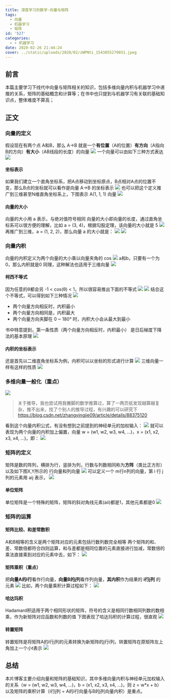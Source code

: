 ```yaml
---
title: 深度学习的数学-向量与矩阵
tags:
  - 向量
  - 机器学习
  - 矩阵
id: '527'
categories:
  - - 机器学习
date: 2020-02-26 21:44:24
cover: ../static/uploads/2020/02/zWPNti_1543055279031.jpeg
---
```




## 前言

本篇主要学习下线代中向量与矩阵相关的知识，包括多维向量内积与机器学习中递推的关系，矩阵的基础概念和计算等；在书中也只提到与机器学习有关联的基础知识点，整体难度不算高；

## 正文

### 向量的定义

假设现在有两个点 A和B，那么 A->B 就是一个**有位置**（A的位置）**有方向**（A指向B的方向）**有大小**（AB线段的长度）的向量 [![](../static/uploads/2020/02/71fcf9abe4cf84ccdf69198ee36452be.png)](../static/uploads/2020/02/71fcf9abe4cf84ccdf69198ee36452be.png) 一个向量可以由如下三种方式表达 [![](../static/uploads/2020/02/5eae25838ca2d51298397b331f3dcd95.png)](../static/uploads/2020/02/5eae25838ca2d51298397b331f3dcd95.png)

#### 坐标表示

如果我们建立一个直角坐标系，把A点移动到坐标原点，B点相对A点的位置不变，那么B点的坐标就可以看作是向量 A->B 的坐标表示 [![](../static/uploads/2020/02/9dc05c87e6d85424c9dafb5923d78d82.png)](../static/uploads/2020/02/9dc05c87e6d85424c9dafb5923d78d82.png) 也可以把这个定义推广到三维甚至N维直角坐标系上，下图表示 A(1, 1, 1) 向量 [![](../static/uploads/2020/02/985fc8e016335ab5e75cc5ab7310ec7c.png)](../static/uploads/2020/02/985fc8e016335ab5e75cc5ab7310ec7c.png)

#### 向量的大小

向量的大小用 a 表示，与绝对值符号相同 向量的大小即向量的长度，通过直角坐标系可以很方便的理解，比如 a = (3, 4)，根据勾股定理，该向量的大小就是 5 [![](../static/uploads/2020/02/eebd483f2154a38c1a629abb68e290f4.png)](../static/uploads/2020/02/eebd483f2154a38c1a629abb68e290f4.png) 再推广到三维，a = (1, 2, 2)，那么向量 a 的大小就是： [![](../static/uploads/2020/02/8e41f1fd1b9b902f1acb977167f7b704.png)](../static/uploads/2020/02/8e41f1fd1b9b902f1acb977167f7b704.png) [![](../static/uploads/2020/02/b80cf4d035409a3f04f44ea88e121fc2.png)](../static/uploads/2020/02/b80cf4d035409a3f04f44ea88e121fc2.png)

### 向量内积

向量的内积定义为两个向量的大小乘以向量夹角的 cos [![](../static/uploads/2020/02/3adbe84110de2eb8aec197b121aaaeed.png)](../static/uploads/2020/02/3adbe84110de2eb8aec197b121aaaeed.png) a和b，只要有一个为0，那么内积就是0 同理，这种解法也适用于三维向量 [![](../static/uploads/2020/02/633f2e284855ccfe75ec2c866da93599.png)](../static/uploads/2020/02/633f2e284855ccfe75ec2c866da93599.png)

#### 柯西不等式

因为任意的θ都会另 -1 < cos(θ) < 1，所以很容易推出下面的不等式 [![](../static/uploads/2020/02/fa8a9531d9237ac930c4ed8fa52d5948.png)](../static/uploads/2020/02/fa8a9531d9237ac930c4ed8fa52d5948.png) [![](../static/uploads/2020/02/c49c95822909e699acfca2adce0cdbb9.png)](../static/uploads/2020/02/c49c95822909e699acfca2adce0cdbb9.png) 结合这个不等式，可以得到如下三种情况 [![](../static/uploads/2020/02/5edb3c5e8e9b1bcb6dad9e807a8e299d.png)](../static/uploads/2020/02/5edb3c5e8e9b1bcb6dad9e807a8e299d.png)

*   两个向量方向相反时，内积最小
*   两个向量方向相同是，内积最大
*   两个向量方向夹脚在 0 ~ 180° 时，内积大小会从最大到最小

书中特意提到，第一条性质（两个向量方向相反时，内积最小） 是日后梯度下降法的基本原理 [![](../static/uploads/2020/02/dfd75925865f3209460b5497e6dc9045.png)](../static/uploads/2020/02/dfd75925865f3209460b5497e6dc9045.png)

#### 内积的坐标表示

还是首先以二维直角坐标系为例，内积可以以坐标的形式进行计算 [![](../static/uploads/2020/02/e3bc35d08d0db9e3bead1c576531fd20.png)](../static/uploads/2020/02/e3bc35d08d0db9e3bead1c576531fd20.png) 三维向量一样有这样的性质 [![](../static/uploads/2020/02/d888ad0529ce9a4fbb313a34e108e287.png)](../static/uploads/2020/02/d888ad0529ce9a4fbb313a34e108e287.png)

### 多维向量一般化（重点）

[![](../static/uploads/2020/02/e0000b6558885945cf7c390d9c5ea14c.png)](../static/uploads/2020/02/e0000b6558885945cf7c390d9c5ea14c.png)

> 关于推导，我也尝试用我撇脚的数学推算过，算了一两页纸发现越算越复杂，推不出来，找了个别人的推导过程，有兴趣的可以研究下 https://blog.csdn.net/zhangyingjie09/article/details/88375120

看到这个向量内积公式，有没有想到之前提到的神经单元的加权输入： [![](../static/uploads/2020/02/a91264ac5dc6e42f7cc5abba14738c89.png)](../static/uploads/2020/02/a91264ac5dc6e42f7cc5abba14738c89.png) 就可以表现为两个向量的内积加上偏置，向量 w = (w1, w2, w3, w4, ...)，x = (x1, x2, x3, x4, ...)，即： [![](../static/uploads/2020/02/16524812f6b8be480b6dab3de161fd7f.png)](../static/uploads/2020/02/16524812f6b8be480b6dab3de161fd7f.png)

### 矩阵的定义

矩阵是数的阵列，横排为行，竖排为列，行数与列数相同称为**方阵**（类比正方形） 以及如下图X,Y所示的 行向量和列向量 [![](../static/uploads/2020/02/5a157249ae30df526ab61bc1bae971e5.png)](../static/uploads/2020/02/5a157249ae30df526ab61bc1bae971e5.png) 可以定义一个 m行n列的向量，第 i 行 j 列的元素用 aij 表示， [![](../static/uploads/2020/02/c5a4aadb6e5914eca1b00ebfaceba22b.png)](../static/uploads/2020/02/c5a4aadb6e5914eca1b00ebfaceba22b.png)

#### 单位矩阵

单位矩阵是一个特殊的矩阵，矩阵的斜对角线元素(aii)都是1，其他元素都是0 [![](../static/uploads/2020/02/168d1ecbdf5f3d22d37ba15981087de5.png)](../static/uploads/2020/02/168d1ecbdf5f3d22d37ba15981087de5.png)

### 矩阵的运算

#### 矩阵比较、和差常数积

A和B相等的含义是两个矩阵对应的元素包括行数列数完全相等 两个矩阵的和、差、常数倍都符合四则运算，和与差都是相同位置的元素直接进行加减，常数倍的乘法直接乘到对应的元素中去，如下： [![](../static/uploads/2020/02/33844b120320569680c367382817b80d.png)](../static/uploads/2020/02/33844b120320569680c367382817b80d.png)

#### 矩阵乘积（重点）

把**向量A的i行**看作行向量，**向量B的j列**看作列向量，**其内积**作为结果的 **i行j列** 的元素 [![](../static/uploads/2020/02/a447cc6278ae257e1687b27e11f17daf.png)](../static/uploads/2020/02/a447cc6278ae257e1687b27e11f17daf.png) 比如，两个向量乘积计算过程如下： [![](../static/uploads/2020/02/a222c96bf0b5f0a2aea4fd8473ac1b1e.png)](../static/uploads/2020/02/a222c96bf0b5f0a2aea4fd8473ac1b1e.png)

#### 哈达玛积

Hadamard积适用于两个相同形状的矩阵，符号的含义是相同行数相同列数的数相乘，作为新矩阵对应函数和列数的值 下图表现了哈达玛积的计算过程，很直观 [![](../static/uploads/2020/02/6a7e83e16e31ab8bf95a9a372bb56ccc.png)](../static/uploads/2020/02/6a7e83e16e31ab8bf95a9a372bb56ccc.png)

#### 转置矩阵

转置矩阵是将矩阵A的i行j列的元素转换为新矩阵的j行i列，转置矩阵在原矩阵左上角加上一个小t表示 [![](../static/uploads/2020/02/2dbc8abbdac3f682df11ca709a798b78.png)](../static/uploads/2020/02/2dbc8abbdac3f682df11ca709a798b78.png)

## 总结

本片博客主要介绍向量和矩阵的基础知识，其中多维向量内积与神经单元加权输入的关系（w = (w1, w2, w3, w4, ...)，b = (x1, x2, x3, x4, ...)，则 z = w\*x + b）以及矩阵的乘积计算（i行j列 = A的i行向量与B的j列向量内积）是重点。